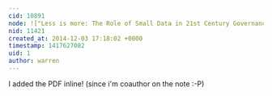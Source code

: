 ```yaml
---
cid: 10891
node: !["Less is more: The Role of Small Data in 21st Century Governance."](../notes/donblair/12-02-2014/less-is-more-the-role-of-small-data-for-governance-in-the-21st-century)
nid: 11421
created_at: 2014-12-03 17:18:02 +0000
timestamp: 1417627082
uid: 1
author: warren
---
```


I added the PDF inline! (since i'm coauthor on the note :-P)